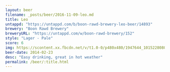 ```yaml
---
layout: beer
filename: _posts/beer/2016-11-09-leo.md
title: Leo
untappd: "https://untappd.com/b/boon-rawd-brewery-leo-beer/14893"
brewery: "Boon Rawd Brewery"
breweryURL: "https://untappd.com/w/boon-rawd-brewery/152"
style: "Lager - Pale"
score: 6
img: https://scontent.xx.fbcdn.net/v/t1.0-0/p480x480/1947644_10152280801063745_1171315228_n.jpg?oh=fa934c073b3152bd95453a782cf960da&oe=5946B3BB
beer-date: 2014-02-23
desc: "Easy drinking, great in hot weather"
permalink: /beer/:title.html
---
```


